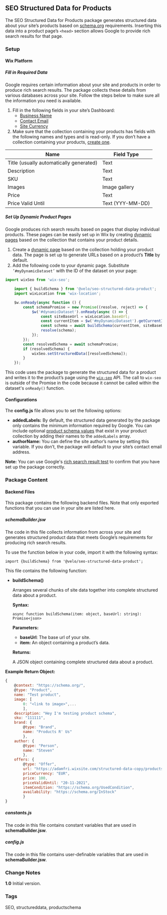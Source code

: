 

## SEO Structured Data for Products

The SEO Structured Data for Products package generates structured data about your site’s products based on [schema.org](https://schema.org/Product) requirements. Inserting this data into a product page’s `<head>` section allows Google to provide rich search results for that page.


### Setup


#### Wix Platform


##### Fill in Required Data

Google requires certain information about your site and products in order to produce rich search results. The package collects these details from various databases across your site. Follow the steps below to make sure all the information you need is available.



1. Fill in the following fields in your site’s Dashboard:
    * [Business Name](https://support.wix.com/en/article/adding-your-sites-business-information)
    * [Contact Email](https://support.wix.com/en/article/adding-your-sites-business-information)
    * [Site Currency](https://support.wix.com/en/article/setting-your-currency-for-accepting-payments)
2. Make sure that the collection containing your products has fields with the following names and types and is read-only. If you don’t have a collection containing your products, [create one](https://support.wix.com/en/article/creating-a-content-collection).


| Name                                    | Field Type       |
|-----------------------------------------|------------------|
| Title (usually automatically generated) | Text             |
| Description                             | Text             |
| SKU                                     | Text             |
| Images                                  | Image gallery    |
| Price                                   | Text             |
| Price Valid Until                       | Text (YYY-MM-DD) |


##### Set Up Dynamic Product Pages

Google produces rich search results based on pages that display individual products. These pages can be easily set up in Wix by creating [dynamic pages](https://support.wix.com/en/article/about-dynamic-pages-4488730) based on the collection that contains your product details.



1. Create a [dynamic page](https://support.wix.com/en/article/setting-up-your-dynamic-pages) based on the collection holding your product data. 
   The page is set up to generate URLs based on a product’s **Title** by default.
2. Add the following code to your dynamic page. Substitute `’#myDynamicDataset’` with the ID of the dataset on your page:
```js
import wixSeo from 'wix-seo';

    import { buildSchema } from '@velo/seo-structured-data-product';
    import wixLocation from 'wix-location';

    $w.onReady(async function () {
        const schemaPromise = new Promise((resolve, reject) => {
            $w('#dynamicDataset').onReady(async () => {
                const siteBaseUrl = wixLocation.baseUrl;
                const currentItem = $w('#myDynamicDataset').getCurrentItem();
                const schema = await buildSchema(currentItem, siteBaseUrl);
                resolve(schema);
            });
        });
        const resolvedSchema = await schemaPromise;
        if (resolvedSchema) {
            wixSeo.setStructuredData([resolvedSchema]);
        }
    });
  ```
  
This code uses the package to generate the structured data for a product and writes it to the product’s page using the [`wix-seo`](https://www.wix.com/velo/reference/wix-seo) API. The call to `wix-seo` is outside of the Promise in the code because it cannot be called within the dataset's `onReady()` function.

#### Configurations

The **config.js** file allows you to set the following options:

* **addedLabels:** By default, the structured data generated by the package only contains the minimum information required by Google. You can include optional [product schema values](https://developers.google.com/search/docs/advanced/structured-data/product#structured-data-type-definitions) that exist in your product collection by adding their names to the `addedLabels` array. 
* **authorName:** You can define the site author’s name by setting this variable. If you don’t, the package will default to your site’s contact email address.

**Note:** You can use Google's [rich search result test](https://search.google.com/test/rich-results?) to confirm that you have set up the package correctly. 


### Package Content


#### Backend Files

This package contains the following backend files. Note that only exported functions that you can use in your site are listed here.


##### schemaBuilder.jsw

The code in this file collects information from across your site and generates structured product data that meets Google’s requirements for producing rich search results.

To use the function below in your code, import it with the following syntax:


```
import {buildSchema} from '@velo/seo-structured-data-product';
```


This file contains the following function:


* **buildSchema()**

   Arranges several chunks of site data together into complete structured data about a product.

   **Syntax:**
   
   `async function buildSchema(item: object, baseUrl: string): Promise<json>`

   **Parameters:**

    * **baseUrl**: The base url of your site. 
    * **item:** An object containing a product’s data.

   **Returns:**

   A JSON object containing complete structured data about a product.


 **Example Return Object:**


```js
{
    @context: "https://schema.org/",
    @type: "Product",
    name: "Test product",
    image: [
        0: "<link to image>",...
        ],
    description: "Hey I'm testing product schema",
    sku: "111111",
    brand: {
        @type: "Brand",
        name: "Products R' Us"
        },
    author: {
        @type: "Person",
        name: "Steven"
        },
    offers: {
        @type: "Offer",
        url: "https://adamfri.wixsite.com/structured-data-copy/products/test-product",
        priceCurrency: "EUR",
        price: 100,
        priceValidUntil: "20-11-2021",
        itemCondition: "https://schema.org/UsedCondition",
        availability: "https://schema.org/InStock"
        }
}
```

##### constants.js

The code in this file contains constant variables that are used in **schemaBuilder.jsw**.


##### config.js

The code in this file contains user-definable variables that are used in **schemaBuilder.jsw**.


### Change Notes

**1.0** Initial version.


### Tags

SEO, structureddata, productschema
